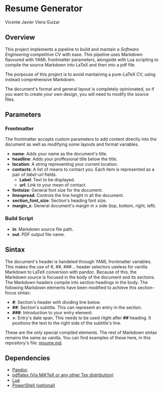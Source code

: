 # Resume Generator
Vicente Javier Viera Guizar

## Overview
This project implements a pipeline to build and mantain a *Software Engineering* competitive CV with ease. This pipeline uses Markdown flavoured with YAML frontmatter parameters, alongside with Lua scripting to compile the source Markdown into LaTeX and then into a pdf file.

The porpouse of this project is to avoid mantaining a pure-LaTeX CV, using instead comprehensive Markdown.

The document's format and general layout is completely opinionated, so if you want to create your own design, you will need to modify the source files.

## Parameters
### Frontmatter
The frontmatter accepts custom parameters to add content directly into the document as well as modifying some layouts and format variables.

- __name__: Adds your name as the document's title.
- __headline__: Adds your proffesional title below the title.
- __location__: A string representing your current location.
- __contacts__: A list of means to contact you. Each item is represented as a pair of *label-url* fields.
  - __Label__: Text to be displayed.
  - __url__: Link to your mean of contact.
- __fontsize__: General font size for the document.
- __linespread__: Controls the line height in all the document.
- __section_font_size__: Section's heading font size.
- __margin_x__: General document's margin in x side (top, bottom, right, left).

### Build Script
- __in__: Markdown source file path.
- __out__: PDF output file name.
## Sintax
The document's header is handeled through YAML frontmatter variables. This makes the use of #, ##, ###... header selectors useless for vanilla Markdown to LaTeX conversion with pandoc. Because of this, the Markdown source is focused in the body of the document and its sections. The Markdown headers compile into section headings in the body. The following Markdown elements have been modified to achieve this section-focus sintax:

- __#__: Section's header with dividing line below.
- __##__: Section's subtitle. This can represent an entry in the section.
- __###__: Introduction to your entry element.
- __>__: Entry's date span. This needs to be used ritght after __##__ heading. It positions the text to the right side of the subtitle's line.

These are the only special compiled elements. The rest of Markdown sintax remains the same as vanilla. You can find examples of these here, in this repository's file: [resume.md](./resume.md).

## Dependencies
- [Pandoc](https://pandoc.org/)
- [pdflatex (Via MiKTeX or any other Tex distribution)](https://miktex.org/)
- [Lua](https://www.lua.org/)
- [PowerShell (optional)](https://learn.microsoft.com/en-us/powershell/)